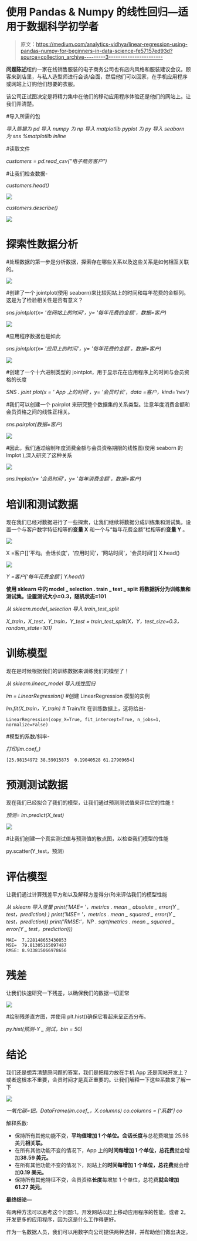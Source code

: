 # 使用 Pandas & Numpy 的线性回归—适用于数据科学初学者

> 原文：<https://medium.com/analytics-vidhya/linear-regression-using-pandas-numpy-for-beginners-in-data-science-fe57157ed93d?source=collection_archive---------3----------------------->

**问题陈述**纽约一家在线销售服装的电子商务公司也有店内风格和服装建议会议。顾客来到店里，与私人造型师进行会谈/会面，然后他们可以回家，在手机应用程序或网站上订购他们想要的衣服。

该公司正试图决定是将精力集中在他们的移动应用程序体验还是他们的网站上。让我们弄清楚。

#导入所需的包

*导入熊猫为 pd
导入 numpy 为 np
导入 matplotlib.pyplot 为 py
导入 seaborn 为 sns
%matplotlib inline*

#读取文件

*customers = pd.read_csv("电子商务客户")*

#让我们检查数据-

*customers.head()*

![](img/ae3c60da1fb61cfeda99a6db4f12737f.png)

*customers.describe()*

![](img/2b6bf1656ff78f5feee376ff85ea8d19.png)

# 探索性数据分析

#处理数据的第一步是分析数据，探索存在哪些关系以及这些关系是如何相互关联的。

![](img/75d8a81bb4fbf8b1e0a1894a9c527ce7.png)

#创建了一个 jointplot(使用 seaborn)来比较网站上的时间和每年花费的金额列。这是为了检验相关性是否有意义？

*sns.jointplot(x= '在网站上的时间'，y= '每年花费的金额'，数据=客户)*

![](img/a2e6959db761d7cce6fb5d8ddfc14ce2.png)

#应用程序数据也是如此

*sns.jointplot(x= '应用上的时间'，y= '每年花费的金额'，数据=客户)*

![](img/2cad79c876be6e1ea2a5075753b2c196.png)

#创建了一个十六进制类型的 jointplot，用于显示花在应用程序上的时间与会员资格的长度

*SNS . joint plot(x = ' App 上的时间'，y= '会员时长'，data =客户，kind='hex')*

#我们可以创建一个 pairplot 来研究整个数据集的关系类型。注意年度消费金额和会员资格之间的线性正相关。

*sns.pairplot(数据=客户)*

![](img/ea2f85f28e762bd2f245dc093804390a.png)

#因此，我们通过绘制年度消费金额与会员资格期限的线性图(使用 seaborn 的 lmplot ),深入研究了这种关系

![](img/cf664887ace38e786aa623859be2d197.png)

*sns.lmplot(x= '会员时间'，y= '每年消费金额'，数据=客户)*

# 培训和测试数据

现在我们已经对数据进行了一些探索，让我们继续将数据分成训练集和测试集。设置一个与客户数字特征相等的**变量 X** 和一个与“每年花费金额”栏相等的**变量 Y** 。

![](img/95ac82acbd751b64933379731e654634.png)

X =客户[['平均。会话长度'，'应用时间'，'网站时间'，'会员时间']]
X.head()

![](img/09d63cb622af08f32aecd817cdea4551.png)

*Y =客户['每年花费金额']
Y.head()*

**使用 sklearn 中的 model _ selection . train _ test _ split 将数据拆分为训练集和测试集。设置测试大小=0.3，随机状态=101**

*从 sklearn.model_selection 导入 train_test_split*

*X_train，X_test，Y_train，Y_test = train_test_split(X，Y，test_size=0.3，random_state=101)*

# 训练模型

现在是时候根据我们的训练数据来训练我们的模型了！

*从 sklearn.linear_model 导入线性回归*

*lm = LinearRegression()* #创建 LinearRegression 模型的实例

*lm.fit(X_train，Y_train) #* Train/fit 在训练数据上，这将给出-

```
LinearRegression(copy_X=True, fit_intercept=True, n_jobs=1, normalize=False)
```

#模型的系数/斜率-

*打印(lm.coef_)*

```
[25.98154972 38.59015875  0.19040528 61.27909654]
```

# 预测测试数据

现在我们已经拟合了我们的模型，让我们通过预测测试值来评估它的性能！

*预测= lm.predict(X_test)*

![](img/25edda8ae2871a0814a7fc6c2b46bf5e.png)

#让我们创建一个真实测试值与预测值的散点图，以检查我们模型的性能

py.scatter(Y_test，预测)

# 评估模型

让我们通过计算残差平方和以及解释方差得分(R)来评估我们的模型性能

*从 sklearn 导入度量
print('MAE= '，metrics . mean _ absolute _ error(Y _ test，prediction) )
print('MSE= '，metrics . mean _ squared _ error(Y _ test，prediction))
print('RMSE:'，NP . sqrt(metrics . mean _ squared _ error(Y _ test，prediction)))*

```
MAE=  7.228148653430853
MSE=  79.81305165097487
RMSE: 8.933815066978656
```

# 残差

让我们快速研究一下残差，以确保我们的数据一切正常

![](img/8e4f175d2eb05f845e269cb1a4edca69.png)

#绘制残差直方图，并使用 plt.hist()确保它看起来呈正态分布。

*py.hist(预测-Y _ 测试，bin = 50)*

# 结论

我们还是想弄清楚原问题的答案，我们是把精力放在手机 App 还是网站开发上？或者这根本不重要，会员时间才是真正重要的。让我们解释一下这些系数来了解一下

![](img/74061edb97f880958c26b8db56ba781f.png)

*一氧化碳=钯。DataFrame(lm.coef_，X.columns)
co.columns = ['系数']
co*

解释系数:

*   保持所有其他功能不变，**平均值增加 1 个单位。会话长度**与总花费增加 25.98 美元**相关联。**
*   在所有其他功能不变的情况下，App 上的**时间每增加 1 个单位，总花费**就会增加**38.59 美元。**
*   在所有其他功能不变的情况下，网站上的**时间每增加 1 个单位，总花费**就会增加**0.19 美元。**
*   保持所有其他特征不变，会员资格**长度**每增加 1 个单位，总花费**就会增加 61.27 美元**。

**最终结论—**

有两种方法可以思考这个问题:1。开发网站以赶上移动应用程序的性能，或者 2。开发更多的应用程序，因为这是什么工作得更好。

作为一名数据人员，我们可以用数字向公司提供两种选择，并帮助他们做出决定。